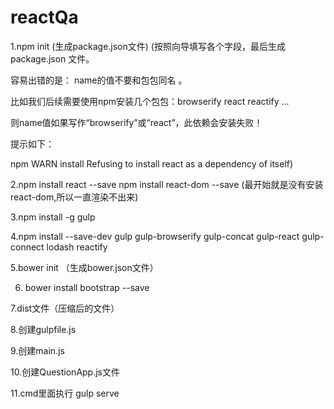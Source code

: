 # reactQa
1.npm init (生成package.json文件)
 (按照向导填写各个字段，最后生成 package.json 文件。

容易出错的是： name的值不要和包包同名 。

比如我们后续需要使用npm安装几个包包：browserify react reactify ...

则name值如果写作“browserify”或“react”，此依赖会安装失败！

提示如下：

npm WARN install Refusing to install react as a dependency of itself)

2.npm install react --save    npm install react-dom --save  (最开始就是没有安装react-dom,所以一直渲染不出来)

3.npm install -g gulp

4.npm install --save-dev gulp gulp-browserify gulp-concat gulp-react gulp-connect lodash reactify

5.bower init （生成bower.json文件）

6. bower install bootstrap --save

7.dist文件（压缩后的文件）

8.创建gulpfile.js 

9.创建main.js

10.创建QuestionApp.js文件

11.cmd里面执行 gulp serve
